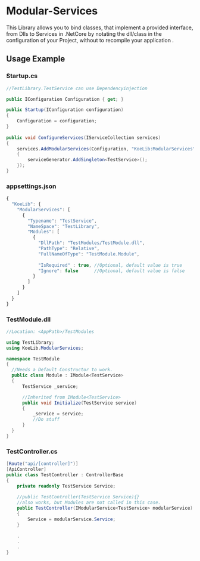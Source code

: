 # Modular-Services
This Library allows you to bind classes, that implement a provided interface, from Dlls to Services in .NetCore by notating the dll/class in the configuration of your Project, without to recompile your application .

## Usage Example

### Startup.cs
````csharp
//TestLibrary.TestService can use Dependencyinjection

public IConfiguration Configuration { get; }

public Startup(IConfiguration configuration)
{
    Configuration = configuration;            
}
        
public void ConfigureServices(IServiceCollection services)
{
    services.AddModularServices(Configuration, "KoeLib:ModularServices", serviceGenerator =>
    {
        serviceGenerator.AddSingleton<TestService>();
    });
}        
````

### appsettings.json
````javascript
{
  "KoeLib": {
    "ModularServices": [
      {
        "Typename": "TestService",
        "NameSpace": "TestLibrary",
        "Modules": [
          {
            "DllPath": "TestModules/TestModule.dll",
            "PathType": "Relative",
            "FullNameOfType": "TestModule.Module",
            
            "IsRequired" : true, //Optional, default value is true
            "Ignore": false      //Optional, default value is false
          }
        ]
      }
    ]
  }
} 
````

### TestModule.dll
````csharp
//Location: <AppPath>/TestModules

using TestLibrary;
using KoeLib.ModularServices;

namespace TestModule
{
  //Needs a Default Constructor to work.
  public class Module : IModule<TestService>
  {
      TestService _service;

      //Inherited from IModule<TestService>
      public void Initialize(TestService service)
      {
          _service = service;
          //Do stuff
      }
  }
}
````

### TestController.cs
````csharp
[Route("api/[controller]")]
[ApiController]
public class TestController : ControllerBase
{
    private readonly TestService Service;
    
    //public TestController(TestService Service){} 
    //also works, but Modules are not called in this case.
    public TestController(IModularService<TestService> modularService)
    {
        Service = modularService.Service;
    }
    
    .
    .
    .
}
````
